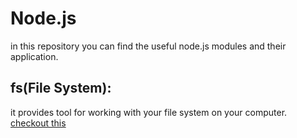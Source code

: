 # Node.js 
in this repository you can find the useful node.js modules and their application. 

## fs(File System):
it provides tool for working with your file system on your computer. [checkout this](./fs/README.md)
